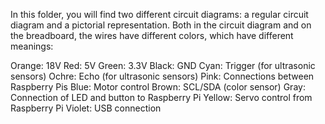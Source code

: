 In this folder, you will find two different circuit diagrams: a regular circuit diagram and a pictorial representation. Both in the circuit diagram and on the breadboard, the wires have different colors, which have different meanings:

Orange: 18V
Red: 5V
Green: 3.3V
Black: GND
Cyan: Trigger (for ultrasonic sensors)
Ochre: Echo (for ultrasonic sensors)
Pink: Connections between Raspberry Pis
Blue: Motor control
Brown: SCL/SDA (color sensor)
Gray: Connection of LED and button to Raspberry Pi
Yellow: Servo control from Raspberry Pi
Violet: USB connection
